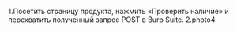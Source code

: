 
1.Посетить страницу продукта, нажмить «Проверить наличие» и перехватить полученный запрос POST в Burp Suite.
2.photo4
